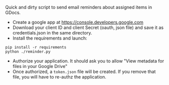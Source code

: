 Quick and dirty script to send email reminders about assigned items in GDocs.


* Create a google app at https://console.developers.google.com
* Download your client ID and client Secret (oauth, json file) and save it as credentials.json in the same directory.
* Install the requirements and launch:

``` 
pip install -r requirements
python ./reminder.py
```

* Authorize your application. It should ask you to allow "View metadata for files in your Google Drive"
* Once authorized, a `token.json` file will be created. If you remove that file, you will have to re-authz the application.
